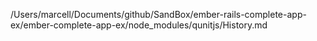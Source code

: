 /Users/marcell/Documents/github/SandBox/ember-rails-complete-app-ex/ember-complete-app-ex/node_modules/qunitjs/History.md